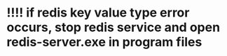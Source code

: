 # !!!! if redis key value type error occurs, stop redis service and open redis-server.exe in program files